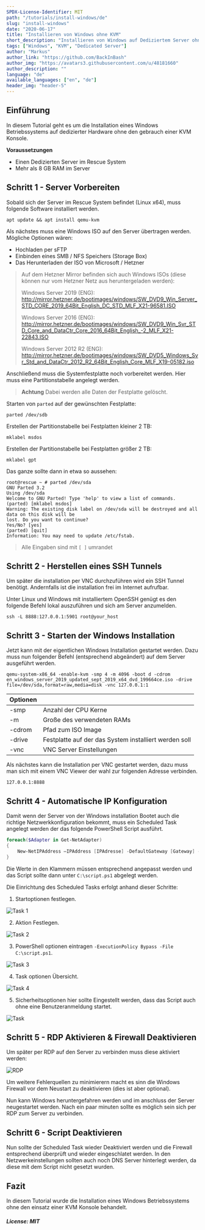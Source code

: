 ```yaml
---
SPDX-License-Identifier: MIT
path: "/tutorials/install-windows/de"
slug: "install-windows"
date: "2020-06-17"
title: "Installieren von Windows ohne KVM"
short_description: "Installieren von Windows auf Dediziertem Server ohne KVM Konsole"
tags: ["Windows", "KVM", "Dedicated Server"]
author: "Markus"
author_link: "https://github.com/BackInBash"
author_img: "https://avatars3.githubusercontent.com/u/48181660"
author_description: ""
language: "de"
available_languages: ["en", "de"]
header_img: "header-5"
---
```


## Einführung

In diesem Tutorial geht es um die Installation eines Windows Betriebssystems auf dedizierter Hardware ohne den gebrauch einer KVM Konsole.

**Voraussetzungen**

+ Einen Dedizierten Server im Rescue System
+ Mehr als 8 GB RAM im Server

## Schritt 1 - Server Vorbereiten

Sobald sich der Server im Rescue System befindet (Linux x64), muss folgende Software installiert werden.

```console
apt update && apt install qemu-kvm
```

Als nächstes muss eine Windows ISO auf den Server übertragen werden. Mögliche Optionen wären:

+ Hochladen per sFTP
+ Einbinden eines SMB / NFS Speichers (Storage Box)
+ Das Herunterladen der ISO von Microsoft / Hetzner

> Auf dem Hetzner Mirror befinden sich auch Windows ISOs (diese können nur vom Hetzner Netz aus heruntergeladen werden):
>
> Windows Server 2019 (ENG): http://mirror.hetzner.de/bootimages/windows/SW_DVD9_Win_Server_STD_CORE_2019_64Bit_English_DC_STD_MLF_X21-96581.ISO
>
> Windows Server 2016 (ENG): http://mirror.hetzner.de/bootimages/windows/SW_DVD9_Win_Svr_STD_Core_and_DataCtr_Core_2016_64Bit_English_-2_MLF_X21-22843.ISO
>
> Windows Server 2012 R2 (ENG): http://mirror.hetzner.de/bootimages/windows/SW_DVD5_Windows_Svr_Std_and_DataCtr_2012_R2_64Bit_English_Core_MLF_X19-05182.iso

Anschließend muss die Systemfestplatte noch vorbereitet werden. Hier muss eine Partitionstabelle angelegt werden.

> **Achtung** Dabei werden alle Daten der Festplatte gelöscht.

Starten von `parted` auf der gewünschten Festplatte:

```console
parted /dev/sdb
```

Erstellen der Partitionstabelle bei Festplatten kleiner 2 TB:

```console
mklabel msdos
```

Erstellen der Partitionstabelle bei Festplatten größer 2 TB:

```console
mklabel gpt
```

Das ganze sollte dann in etwa so aussehen:

```console
root@rescue ~ # parted /dev/sda
GNU Parted 3.2
Using /dev/sda
Welcome to GNU Parted! Type 'help' to view a list of commands.
(parted) [mklabel msdos]
Warning: The existing disk label on /dev/sda will be destroyed and all data on this disk will be
lost. Do you want to continue?
Yes/No? [yes]
(parted) [quit]
Information: You may need to update /etc/fstab.
```

> Alle Eingaben sind mit `[ ]` umrandet

## Schritt 2 - Herstellen eines SSH Tunnels

Um später die installation per VNC durchzuführen wird ein SSH Tunnel benötigt.
Andernfalls ist die installation frei im Internet aufrufbar.

Unter Linux und Windows mit installiertem OpenSSH genügt es den folgende Befehl lokal auszuführen und sich am Server anzumelden.

```console
ssh -L 8888:127.0.0.1:5901 root@your_host
```

## Schritt 3 - Starten der Windows Installation

Jetzt kann mit der eigentlichen Windows Installation gestartet werden.
Dazu muss nun folgender Befehl (entsprechend abgeändert) auf dem Server ausgeführt werden.

```console
qemu-system-x86_64 -enable-kvm -smp 4 -m 4096 -boot d -cdrom en_windows_server_2019_updated_sept_2019_x64_dvd_199664ce.iso -drive file=/dev/sda,format=raw,media=disk -vnc 127.0.0.1:1
```

|  Optionen |   |
|---|---|
| -smp  | Anzahl der CPU Kerne
|  -m |  Große des verwendeten RAMs
|  -cdrom |  Pfad zum ISO Image
|  -drive | Festplatte auf der das System installiert werden soll
|  -vnc |  VNC Server Einstellungen

Als nächstes kann die Installation per VNC gestartet werden, dazu muss man sich mit einem VNC Viewer der wahl zur folgenden Adresse verbinden.

```console
127.0.0.1:8888
```

## Schritt 4 - Automatische IP Konfiguration

Damit wenn der Server von der Windows installation Bootet auch die richtige Netzwerkkonfiguration bekommt, muss ein Scheduled Task angelegt werden der das folgende PowerShell Script ausführt.

```powershell
foreach($Adapter in Get-NetAdapter)
{
    New-NetIPAddress –IPAddress [IPAdresse] -DefaultGateway [Gateway] -PrefixLength [CIDR] -InterfaceIndex $Adapter.InterfaceIndex
}
```

Die Werte in den Klammern müssen entsprechend angepasst werden und das Script sollte dann unter `C:\script.ps1` abgelegt werden.

Die Einrichtung des Scheduled Tasks erfolgt anhand dieser Schritte:

1. Startoptionen festlegen.

![Task 1](task01.png)

2. Aktion Festlegen.

![Task 2](task02.png)

3. PowerShell optionen eintragen `-ExecutionPolicy Bypass -File C:\script.ps1`.

![Task 3](task03.png)

4. Task optionen Übersicht.

![Task 4](task04.png)

5. Sicherheitsoptionen hier sollte Eingestellt werden, dass das Script auch ohne eine Benutzeranmeldung startet.

![Task](task.png)

## Schritt 5 - RDP Aktivieren & Firewall Deaktivieren

Um später per RDP auf den Server zu verbinden muss diese aktiviert werden:

![RDP](RDP.png)

Um weitere Fehlerquellen zu minimierern macht es sinn die Windows Firewall vor dem Neustart zu deaktivieren (dies ist aber optional).

Nun kann Windows heruntergefahren werden und im anschluss der Server neugestartet werden.
Nach ein paar minuten sollte es möglich sein sich per RDP zum Server zu verbinden.

## Schritt 6 - Script Deaktivieren

Nun sollte der Scheduled Task wieder Deaktiviert werden und die Firewall entsprechend überprüft und wieder eingeschlatet werden.
In den Netzwerkeinstellungen sollten auch noch DNS Server hinterlegt werden, da diese mit dem Script nicht gesetzt wurden.

## Fazit

In diesem Tutorial wurde die Installation eines Windows Betriebssystems ohne den einsatz einer KVM Konsole behandelt.

##### License: MIT

<!--

Contributor's Certificate of Origin

By making a contribution to this project, I certify that:

(a) The contribution was created in whole or in part by me and I have
    the right to submit it under the license indicated in the file; or

(b) The contribution is based upon previous work that, to the best of my
    knowledge, is covered under an appropriate license and I have the
    right under that license to submit that work with modifications,
    whether created in whole or in part by me, under the same license
    (unless I am permitted to submit under a different license), as
    indicated in the file; or

(c) The contribution was provided directly to me by some other person
    who certified (a), (b) or (c) and I have not modified it.

(d) I understand and agree that this project and the contribution are
    public and that a record of the contribution (including all personal
    information I submit with it, including my sign-off) is maintained
    indefinitely and may be redistributed consistent with this project
    or the license(s) involved.

Signed-off-by: markus@omg-network.de

-->
